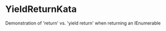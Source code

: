 YieldReturnKata
===============

Demonstration of 'return' vs. 'yield return' when returning an IEnumerable
